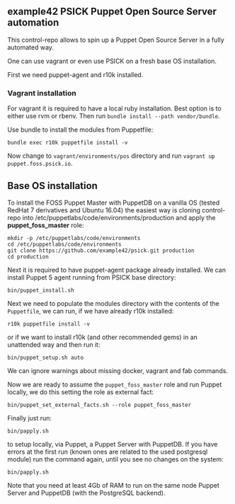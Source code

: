 ## example42 PSICK Puppet Open Source Server automation

This control-repo allows to spin up a Puppet Open Source Server in a fully automated way.

One can use vagrant or even use PSICK on a fresh base OS installation.

First we need puppet-agent and r10k installed.

### Vagrant installation

For vagrant it is required to have a local ruby installation. Best option is to either use rvm or rbenv. Then run ```bundle install --path vendor/bundle```.

Use bundle to install the modules from Puppetfile:

    bundle exec r10k puppetfile install -v

Now change to ```vagrant/environments/pos``` directory and run ```vagrant up puppet.foss.psick.io```.

## Base OS installation

To install the FOSS Puppet Master with PuppetDB on a vanilla OS (tested RedHat 7 derivatives and Ubuntu 16.04) the easiest way is cloning control-repo into /etc/puppetlabs/code/environments/production and apply the **puppet_foss_master** role:

    mkdir -p /etc/puppetlabs/code/environments
    cd /etc/puppetlabs/code/environments
    git clone https://github.com/example42/psick.git production
    cd production

Next it is required to have puppet-agent package already installed. We can install Puppet 5 agent running from PSICK base directory:

    bin/puppet_install.sh

Next we need to populate the modules directory with the contents of the ```Puppetfile```, we can run, if we have already r10k installed:

    r10k puppetfile install -v

or if we want to install r10k  (and other recommended gems) in an unattended way and then run it:

    bin/puppet_setup.sh auto

We can ignore warnings about missing docker, vagrant and fab commands.

Now we are ready to assume the ```puppet_foss_master``` role and run Puppet locally, we do this setting the role as external fact:

    bin/puppet_set_external_facts.sh --role puppet_foss_master

Finally just run:

    bin/papply.sh

to setup locally, via Puppet, a Puppet Server with PuppetDB. If you have errors at the first run (known ones are related to the used postgresql module) run the command again, until you see no changes on the system:

    bin/papply.sh

Note that you need at least 4Gb of RAM to run on the same node Puppet Server and PuppetDB (with the PostgreSQL backend).
